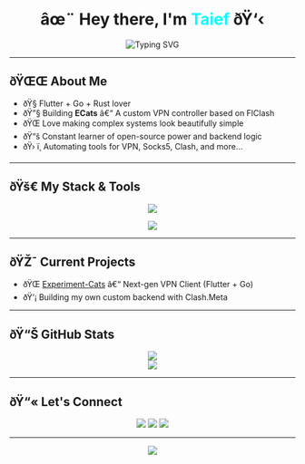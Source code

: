 <h1 align="center">âœ¨ Hey there, I'm <span style="color:#00FFFF;">Taief</span> ðŸ‘‹</h1>

<p align="center">
  <img src="https://readme-typing-svg.demolab.com?font=Fira+Code&size=24&duration=3000&pause=500&color=00FFFF&center=true&vCenter=true&width=500&lines=Flutter+%F0%9F%93%8D+Dev+and+Neo+UI+Designer;Backend+Explorer+%E2%9A%99%EF%B8%8F+Rust+%7C+Go;Creating+ECats+from+FlClash;Open+Source+%E2%9D%A4%EF%B8%8F;Learning+Everyday+%F0%9F%8E%93" alt="Typing SVG" />
</p>

---

## ðŸŒŒ About Me

- ðŸ§  Flutter + Go + Rust lover
- ðŸ”§ Building **ECats** â€“ A custom VPN controller based on FlClash
- ðŸŒ Love making complex systems look beautifully simple
- ðŸ“š Constant learner of open-source power and backend logic
- ðŸ› ï¸ Automating tools for VPN, Socks5, Clash, and more...

---

## ðŸš€ My Stack & Tools

<p align="center">
  <img src="https://skillicons.dev/icons?i=flutter,dart,go,rust,linux,androidstudio,vscode,git,github,figma,bash&theme=dark" />
</p>

<p align="center">
  <img src="https://github-readme-stats.vercel.app/api/top-langs/?username=Mushfiqtaief&layout=compact&theme=radical" />
</p>

---

## ðŸŽ¯ Current Projects

- ðŸŒ [Experiment-Cats](https://github.com/Mushfiqtaief/Experiment-Cats) â€“ Next-gen VPN Client (Flutter + Go)
- ðŸ’¡ Building my own custom backend with Clash.Meta

---

## ðŸ“Š GitHub Stats

<p align="center">
  <img src="https://github-readme-stats.vercel.app/api?username=Mushfiqtaief&show_icons=true&theme=tokyonight&count_private=true" />
  <br />
  <img src="https://github-readme-streak-stats.herokuapp.com?user=Mushfiqtaief&theme=tokyonight" />
</p>

---

## ðŸ“« Let's Connect

<p align="center">
  <a href="mailto:yourname@example.com"><img src="https://img.shields.io/badge/Email-00FFFF?style=for-the-badge&logo=gmail&logoColor=white"/></a>
  <a href="https://t.me/yourhandle"><img src="https://img.shields.io/badge/Telegram-0088cc?style=for-the-badge&logo=telegram&logoColor=white"/></a>
  <a href="https://github.com/Mushfiqtaief"><img src="https://img.shields.io/badge/GitHub-121212?style=for-the-badge&logo=github&logoColor=white"/></a>
</p>

---

<p align="center">
  <img src="https://komarev.com/ghpvc/?username=Mushfiqtaief&color=00FFFF&style=flat-square" />
</p>